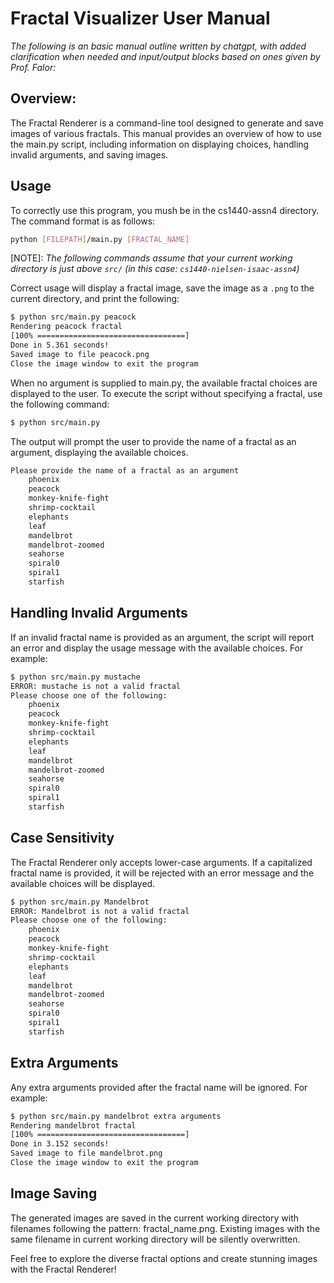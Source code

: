 # Fractal Visualizer User Manual

*The following is an basic manual outline written by chatgpt, with added clarification when needed and input/output blocks based on ones given by Prof. Falor:*

## Overview:

The Fractal Renderer is a command-line tool designed to generate and save images of various fractals. 
This manual provides an overview of how to use the main.py script, including information on displaying choices, 
handling invalid arguments, and saving images.

## Usage

To correctly use this program, you mush be in the cs1440-assn4 directory. The command format is as follows:

```bash
python [FILEPATH]/main.py [FRACTAL_NAME]
```

[NOTE]: *The following commands assume that your current working directory is just above `src/` (in this case: `cs1440-nielsen-isaac-assn4`)*


Correct usage will display a fractal image, save the image as a `.png` to the current directory, and print the following:

```bash
$ python src/main.py peacock
Rendering peacock fractal
[100% =================================]
Done in 5.361 seconds!
Saved image to file peacock.png
Close the image window to exit the program

```

When no argument is supplied to main.py, the available fractal choices are displayed to the user. 
To execute the script without specifying a fractal, use the following command:

```bash
$ python src/main.py
```

The output will prompt the user to provide the name of a fractal as an argument, displaying the available choices.

```bash
Please provide the name of a fractal as an argument
    phoenix
    peacock
    monkey-knife-fight
    shrimp-cocktail
    elephants
    leaf
    mandelbrot
    mandelbrot-zoomed
    seahorse
    spiral0
    spiral1
    starfish
```

## Handling Invalid Arguments

If an invalid fractal name is provided as an argument, the script will report an error and display the usage message with the available choices. For example:

```bash
$ python src/main.py mustache
ERROR: mustache is not a valid fractal
Please choose one of the following:
    phoenix
    peacock
    monkey-knife-fight
    shrimp-cocktail
    elephants
    leaf
    mandelbrot
    mandelbrot-zoomed
    seahorse
    spiral0
    spiral1
    starfish
```

## Case Sensitivity

The Fractal Renderer only accepts lower-case arguments. If a capitalized fractal name is provided, it will be rejected with an error message and the available choices will be displayed.

```bash
$ python src/main.py Mandelbrot
ERROR: Mandelbrot is not a valid fractal
Please choose one of the following:
    phoenix
    peacock
    monkey-knife-fight
    shrimp-cocktail
    elephants
    leaf
    mandelbrot
    mandelbrot-zoomed
    seahorse
    spiral0
    spiral1
    starfish

```

## Extra Arguments

Any extra arguments provided after the fractal name will be ignored. For example:

```bash
$ python src/main.py mandelbrot extra arguments
Rendering mandelbrot fractal
[100% =================================]
Done in 3.152 seconds!
Saved image to file mandelbrot.png
Close the image window to exit the program
```

## Image Saving

The generated images are saved in the current working directory with filenames following the pattern: 
fractal_name.png. Existing images with the same filename in current working directory will be silently overwritten.

Feel free to explore the diverse fractal options and create stunning images with the Fractal Renderer!

